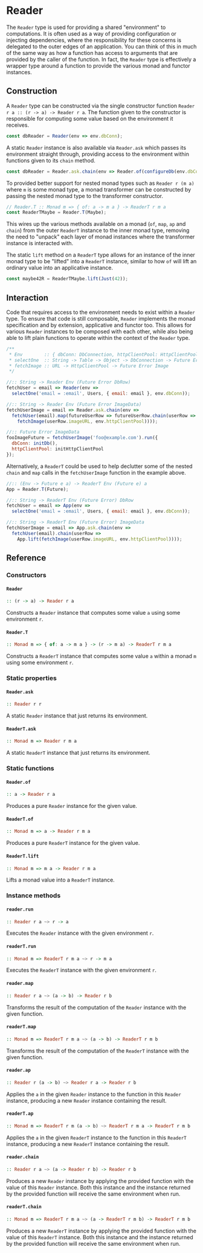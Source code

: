 # Reader

The `Reader` type is used for providing a shared "environment" to computations.
It is often used as a way of providing configuration or injecting dependencies,
where the responsibility for these concerns is delegated to the outer edges of
an application. You can think of this in much of the same way as how a function
has access to arguments that are provided by the caller of the function. In
fact, the `Reader` type is effectively a wrapper type around a function to
provide the various monad and functor instances.

## Construction

A `Reader` type can be constructed via the single constructor function
`Reader r a :: (r -> a) -> Reader r a`. The function given to the constructor is
responsible for computing some value based on the environment it receives.

```js
const dbReader = Reader(env => env.dbConn);
```

A static `Reader` instance is also available via `Reader.ask` which passes its
environment straight through, providing access to the environment within
functions given to its `chain` method.

```js
const dbReader = Reader.ask.chain(env => Reader.of(configureDb(env.dbConn)));
```

To provided better support for nested monad types such as `Reader r (m a)` where
`m` is some monad type, a monad transformer can be constructed by passing the
nested monad type to the transformer constructor.

```js
// Reader.T :: Monad m => { of: a -> m a } -> ReaderT r m a
const ReaderTMaybe = Reader.T(Maybe);
```

This wires up the various methods available on a monad (`of`, `map`, `ap` and
`chain`) from the outer `ReaderT` instance to the inner monad type, removing the
need to "unpack" each layer of monad instances where the transformer instance is
interacted with.

The static `lift` method on a `ReaderT` type allows for an instance of the inner
monad type to be "lifted" into a `ReaderT` instance, similar to how `of` will
lift an ordinary value into an applicative instance.

```js
const maybe42R = ReaderTMaybe.lift(Just(42)); 
```

## Interaction

Code that requires access to the environment needs to exist within a `Reader`
type. To ensure that code is still composable, `Reader` implements the monad
specification and by extension, applicative and functor too. This allows for
various `Reader` instances to be composed with each other, while also being
able to lift plain functions to operate within the context of the `Reader` type.

```js
/**
 * Env        :: { dbConn: DbConnection, httpClientPool: HttpClientPool }
 * selectOne  :: String -> Table -> Object -> DbConnection -> Future Error DbRow
 * fetchImage :: URL -> HttpClientPool -> Future Error Image
 */

//:: String -> Reader Env (Future Error DbRow)
fetchUser = email => Reader(env =>
  selectOne('email = :email', Users, { email: email }, env.dbConn));

//:: String -> Reader Env (Future Error ImageData)
fetchUserImage = email => Reader.ask.chain(env =>
  fetchUser(email).map(futureUserRow => futureUserRow.chain(userRow =>
    fetchImage(userRow.imageURL, env.httpClientPool))));

//:: Future Error ImageData
fooImageFuture = fetchUserImage('foo@example.com').run({
  dbConn: initDb(),
  httpClientPool: initHttpClientPool
});
```

Alternatively, a `ReaderT` could be used to help declutter some of the nested
`chain` and `map` calls in the `fetchUserImage` function in the example above.

```js
//:: (Env -> Future e a) -> ReaderT Env (Future e) a
App = Reader.T(Future);

//:: String -> ReaderT Env (Future Error) DbRow
fetchUser = email => App(env =>
  selectOne('email = :email', Users, { email: email }, env.dbConn));

//:: String -> ReaderT Env (Future Error) ImageData
fetchUserImage = email => App.ask.chain(env =>
  fetchUser(email).chain(userRow =>
    App.lift(fetchImage(userRow.imageURL, env.httpClientPool))));
```

## Reference

### Constructors

#### `Reader`
```hs
:: (r -> a) -> Reader r a
```
Constructs a `Reader` instance that computes some value `a` using some
environment `r`.

#### `Reader.T`
```hs
:: Monad m => { of: a -> m a } -> (r -> m a) -> ReaderT r m a
```
Constructs a `ReaderT` instance that computes some value `a` within a monad `m`
using some environment `r`.

### Static properties

#### `Reader.ask`
```hs
:: Reader r r
```
A static `Reader` instance that just returns its environment.

#### `ReaderT.ask`
```hs
:: Monad m => Reader r m a
```
A static `ReaderT` instance that just returns its environment.

### Static functions

#### `Reader.of`
```hs
:: a -> Reader r a
```
Produces a pure `Reader` instance for the given value.

#### `ReaderT.of`
```hs
:: Monad m => a -> Reader r m a
```
Produces a pure `ReaderT` instance for the given value.

#### `ReaderT.lift`
```hs
:: Monad m => m a -> Reader r m a
```
Lifts a monad value into a `ReaderT` instance.

### Instance methods

#### `reader.run`
```hs
:: Reader r a ~> r -> a
```
Executes the `Reader` instance with the given environment `r`.

#### `readerT.run`
```hs
:: Monad m => ReaderT r m a ~> r -> m a
```
Executes the `ReaderT` instance with the given environment `r`.

#### `reader.map`
```hs
:: Reader r a ~> (a -> b) -> Reader r b
```
Transforms the result of the computation of the `Reader` instance with the given
function. 

#### `readerT.map`
```hs
:: Monad m => ReaderT r m a ~> (a -> b) -> ReaderT r m b
```
Transforms the result of the computation of the `ReaderT` instance with the
given function.

#### `reader.ap`
```hs
:: Reader r (a -> b) ~> Reader r a -> Reader r b
```
Applies the `a` in the given `Reader` instance to the function in this `Reader`
instance, producing a new `Reader` instance containing the result.

#### `readerT.ap`
```hs
:: Monad m => ReaderT r m (a -> b) ~> ReaderT r m a -> ReaderT r m b
```
Applies the `a` in the given `ReaderT` instance to the function in this
`ReaderT` instance, producing a new `ReaderT` instance containing the result.

#### `reader.chain`
```hs
:: Reader r a ~> (a -> Reader r b) -> Reader r b
```
Produces a new `Reader` instance by applying the provided function with the
value of this `Reader` instance. Both this instance and the instance returned by
the provided function will receive the same environment when run.

#### `readerT.chain`
```hs
:: Monad m => ReaderT r m a ~> (a -> ReaderT r m b) -> ReaderT r m b
```
Produces a new `ReaderT` instance by applying the provided function with the
value of this `ReaderT` instance. Both this instance and the instance returned
by the provided function will receive the same environment when run.
